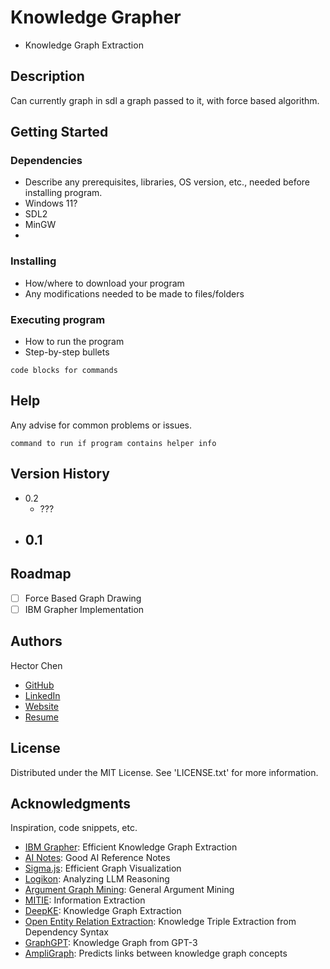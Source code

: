 # Knowledge Grapher

- Knowledge Graph Extraction

## Description

Can currently graph in sdl a graph passed to it, with force based algorithm.


## Getting Started

### Dependencies

- Describe any prerequisites, libraries, OS version, etc., needed before installing program.
- Windows 11?
- SDL2
- MinGW
- 

### Installing

- How/where to download your program
- Any modifications needed to be made to files/folders

### Executing program

- How to run the program
- Step-by-step bullets

```
code blocks for commands
```

## Help

Any advise for common problems or issues.

```
command to run if program contains helper info
```

## Version History

- 0.2
  - ???
- 0.1
  -

## Roadmap

- [ ] Force Based Graph Drawing
- [ ] IBM Grapher Implementation

## Authors

Hector Chen

- [GitHub](https://github.com/enahtem)
- [LinkedIn](https://www.linkedin.com/in/hector-chen-b607772a8/)
- [Website](https://enahtem.github.io/)
- [Resume](https://github.com/enahtem/resume)

## License

Distributed under the MIT License. See 'LICENSE.txt' for more information.

## Acknowledgments

Inspiration, code snippets, etc.

- [IBM Grapher](https://github.com/IBM/Grapher): Efficient Knowledge Graph Extraction
- [AI Notes](https://github.com/brylevkirill/notes): Good AI Reference Notes
- [Sigma.js](https://github.com/jacomyal/sigma.js): Efficient Graph Visualization
- [Logikon](https://github.com/logikon-ai/logikon): Analyzing LLM Reasoning
- [Argument Graph Mining](https://github.com/recap-utr/argument-graph-mining): General Argument Mining
- [MITIE](https://github.com/mit-nlp/MITIE): Information Extraction
- [DeepKE](https://github.com/zjunlp/DeepKE): Knowledge Graph Extraction
- [Open Entity Relation Extraction](https://github.com/lemonhu/open-entity-relation-extraction/tree/master): Knowledge Triple Extraction from Dependency Syntax
- [GraphGPT](https://github.com/varunshenoy/GraphGPT): Knowledge Graph from GPT-3
- [AmpliGraph](https://github.com/Accenture/AmpliGraph): Predicts links between knowledge graph concepts
